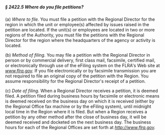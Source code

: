 ##### § 2422.5 Where do you file petitions? #####

(a) *Where to file.* You must file a petition with the Regional Director for the region in which the unit or employee(s) affected by issues raised in the petition are located. If the unit(s) or employees are located in two or more regions of the Authority, you must file the petitions with the Regional Director for the region where the headquarters of the agency or activity is located.

(b) *Method of filing.* You may file a petition with the Regional Director in person or by commercial delivery, first class mail, facsimile, certified mail, or electronically through use of the eFiling system on the FLRA's Web site at *www.flra.gov.* If you file electronically or by facsimile transmission you are not required to file an original copy of the petition with the Region. You assume responsibility for the Regional Director's receipt of a petition.

(c) *Date of filing.* When a Regional Director receives a petition, it is deemed filed. A petition filed during business hours by facsimile or electronic means is deemed received on the business day on which it is received (either by the Regional Office fax machine or by the eFiling system), until midnight local time in the Region where it is filed. But when a Region receives a petition by any other method after the close of business day, it will be deemed received and docketed on the next business day. The business hours for each of the Regional Offices are set forth at *http://www.flra.gov.*